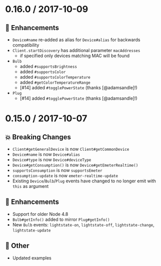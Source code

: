 # 0.16.0 / 2017-10-09

## :tada: Enhancements
- `Device#name` re-added as alias for `Device#alias` for backwards compatibility
- `Client.startDiscovery` has additional parameter `macAddresses`
  - if specified only devices matching MAC will be found
- `Bulb`
  - added `#supportsBrightness`
  - added `#supportsColor`
  - added `#supportsColorTemperature`
  - added `#getColorTemperatureRange`
  - [#14] added `#togglePowerState` (thanks [@adamsandle]!)
- `Plug`
  - [#14] added `#togglePowerState` (thanks [@adamsandle]!)

# 0.15.0 / 2017-10-07

## :boom: Breaking Changes

- `Client#getGeneralDevice` is now `Client#getCommonDevice`
- `Device#name` is now `Device#alias`
- `Device#type` is now `Device#deviceType`
- `Device#getConsumption()` is now `Device#getEmeterRealtime()`
- `supportsConsumption` is now `supportsEmeter`
- `consumption-update` is now `emeter-realtime-update`
-  Existing `Device`/`Bulb`/`Plug` events have changed to no longer emit with `this` as argument

## :tada: Enhancements

- Support for older Node 4.8
- `Bulb#getInfo()` added to mirror `Plug#getInfo()`
- New `Bulb` events: `lightstate-on`, `lightstate-off`, `lightstate-change`, `lightstate-update`

## :nut_and_bolt: Other

- Updated examples
